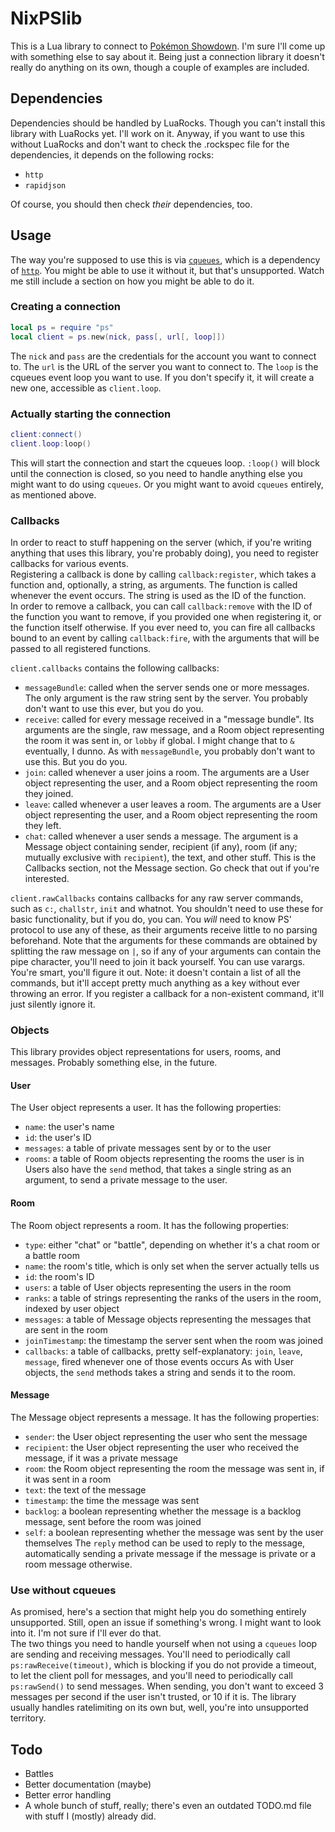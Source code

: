 # NixPSlib
This is a Lua library to connect to [Pokémon Showdown](https://play.pokemonshowdown.com). I'm sure I'll come up with something else to say about it. Being just a connection library it doesn't really do anything on its own, though a couple of examples are included.
## Dependencies
Dependencies should be handled by LuaRocks. Though you can't install this library with LuaRocks yet. I'll work on it. Anyway, if you want to use this without LuaRocks and don't want to check the .rockspec file for the dependencies, it depends on the following rocks:

* `http`  
* `rapidjson`  

Of course, you should then check _their_ dependencies, too.

## Usage
The way you're supposed to use this is via [`cqueues`](http://25thandclement.com/~william/projects/cqueues.html), which is a dependency of [`http`](https://github.com/daurnimator/lua-http). You might be able to use it without it, but that's unsupported. Watch me still include a section on how you might be able to do it.
### Creating a connection
```lua
local ps = require "ps"
local client = ps.new(nick, pass[, url[, loop]])
```
The `nick` and `pass` are the credentials for the account you want to connect to. The `url` is the URL of the server you want to connect to. The `loop` is the cqueues event loop you want to use. If you don't specify it, it will create a new one, accessible as `client.loop`.

### Actually starting the connection
```lua
client:connect()
client.loop:loop()
```
This will start the connection and start the cqueues loop. `:loop()` will block until the connection is closed, so you need to handle anything else you might want to do using `cqueues`. Or you might want to avoid `cqueues` entirely, as mentioned above.

### Callbacks
In order to react to stuff happening on the server (which, if you're writing anything that uses this library, you're probably doing), you need to register callbacks for various events.  
Registering a callback is done by calling `callback:register`, which takes a function and, optionally, a string, as arguments. The function is called whenever the event occurs. The string is used as the ID of the function.  
In order to remove a callback, you can call `callback:remove` with the ID of the function you want to remove, if you provided one when registering it, or the function itself otherwise.
If you ever need to, you can fire all callbacks bound to an event by calling `callback:fire`, with the arguments that will be passed to all registered functions.

`client.callbacks` contains the following callbacks:
* `messageBundle`: called when the server sends one or more messages. The only argument is the raw string sent by the server. You probably don't want to use this ever, but you do you.
* `receive`: called for every message received in a "message bundle". Its arguments are the single, raw message, and a Room object representing the room it was sent in, or `lobby` if global. I might change that to `&` eventually, I dunno. As with `messageBundle`, you probably don't want to use this. But you do you.
* `join`: called whenever a user joins a room. The arguments are a User object representing the user, and a Room object representing the room they joined.
* `leave`: called whenever a user leaves a room. The arguments are a User object representing the user, and a Room object representing the room they left.
* `chat`: called whenever a user sends a message. The argument is a Message object containing sender, recipient (if any), room (if any; mutually exclusive with `recipient`), the text, and other stuff. This is the Callbacks section, not the Message section. Go check that out if you're interested.

`client.rawCallbacks` contains callbacks for any raw server commands, such as `c:`, `challstr`, `init` and whatnot. You shouldn't need to use these for basic functionality, but if you do, you can. You _will_ need to know PS' protocol to use any of these, as their arguments receive little to no parsing beforehand. Note that the arguments for these commands are obtained by splitting the raw message on `|`, so if any of your arguments can contain the pipe character, you'll need to join it back yourself. You can use varargs. You're smart, you'll figure it out.
Note: it doesn't contain a list of all the commands, but it'll accept pretty much anything as a key without ever throwing an error. If you register a callback for a non-existent command, it'll just silently ignore it.

### Objects
This library provides object representations for users, rooms, and messages. Probably something else, in the future.

#### User
The User object represents a user. It has the following properties:
* `name`: the user's name
* `id`: the user's ID
* `messages`: a table of private messages sent by or to the user
* `rooms`: a table of Room objects representing the rooms the user is in
Users also have the `send` method, that takes a single string as an argument, to send a private message to the user.

#### Room
The Room object represents a room. It has the following properties:
* `type`: either "chat" or "battle", depending on whether it's a chat room or a battle room
* `name`: the room's title, which is only set when the server actually tells us
* `id`: the room's ID
* `users`: a table of User objects representing the users in the room
* `ranks`: a table of strings representing the ranks of the users in the room, indexed by user object
* `messages`: a table of Message objects representing the messages that are sent in the room
* `joinTimestamp`: the timestamp the server sent when the room was joined
* `callbacks`: a table of callbacks, pretty self-explanatory: `join`, `leave`, `message`, fired whenever one of those events occurs
As with User objects, the `send` methods takes a string and sends it to the room.

#### Message
The Message object represents a message. It has the following properties:
* `sender`: the User object representing the user who sent the message
* `recipient`: the User object representing the user who received the message, if it was a private message
* `room`: the Room object representing the room the message was sent in, if it was sent in a room
* `text`: the text of the message
* `timestamp`: the time the message was sent
* `backlog`: a boolean representing whether the message is a backlog message, sent before the room was joined
* `self`: a boolean representing whether the message was sent by the user themselves
The `reply` method can be used to reply to the message, automatically sending a private message if the message is private or a room message otherwise.

### Use without cqueues
As promised, here's a section that might help you do something entirely unsupported. Still, open an issue if something's wrong. I might want to look into it. I'm not sure if I'll ever do that.  
The two things you need to handle yourself when not using a `cqueues` loop are sending and receiving messages. You'll need to periodically call `ps:rawReceive(timeout)`, which is blocking if you do not provide a timeout, to let the client poll for messages, and you'll need to periodically call `ps:rawSend()` to send messages. When sending, you don't want to exceed 3 messages per second if the user isn't trusted, or 10 if it is. The library usually handles ratelimiting on its own but, well, you're into unsupported territory.

## Todo
* Battles
* Better documentation (maybe)
* Better error handling
* A whole bunch of stuff, really; there's even an outdated TODO.md file with stuff I (mostly) already did.